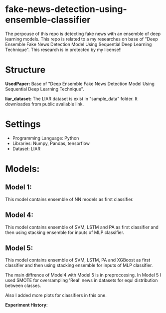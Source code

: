 # fake-news-detection-using-ensemble-classifier
The perpouse of this repo is detecting fake news with an ensemble of deep learning models. This repo is related to a my researches on base of "Deep Ensemble Fake News Detection Model Using Sequential Deep Learning Technique". This research is in protected by my license!!

# Structure

**UsedPaper:** Base of "Deep Ensemble Fake News Detection Model Using Sequential Deep Learning Technique".

**liar_dataset:** The LIAR dataset is exist in "sample_data" folder. It downloades from public available link.

# Settings

- Programming Language: Python
- Libraries: Numpy, Pandas, tensorflow
- Dataset: LIAR

# Models:

## Model 1:
This model contains ensemble of NN models as first classifier.

## Model 4:
This model contains ensemble of SVM, LSTM and PA as first classifier and then using stacking ensemble for inputs of MLP classifier.

## Model 5:
This model contains ensemble of SVM, LSTM, PA and XGBoost as first classifier and then using stacking ensemble for inputs of MLP classifier.

The main diffrence of Model4 with Model 5 is in preproccesing. In Model 5 I used SMOTE for oversampling 'Real' news in datasets for equl distribution between classes.

Also I added more plots for classifiers in this one.

**Experiment History:** 






